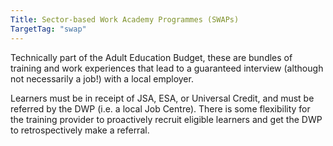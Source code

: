 ```yaml
---
Title: Sector-based Work Academy Programmes (SWAPs)
TargetTag: "swap"
---
```

Technically part of the Adult Education Budget, these are bundles of training and work experiences that lead to a guaranteed interview (although not necessarily a job!) with a local employer.

Learners must be in receipt of JSA, ESA, or Universal Credit, and must be referred by the DWP (i.e. a local Job Centre). There is some flexibility for the training provider to proactively recruit eligible learners and get the DWP to retrospectively make a referral.